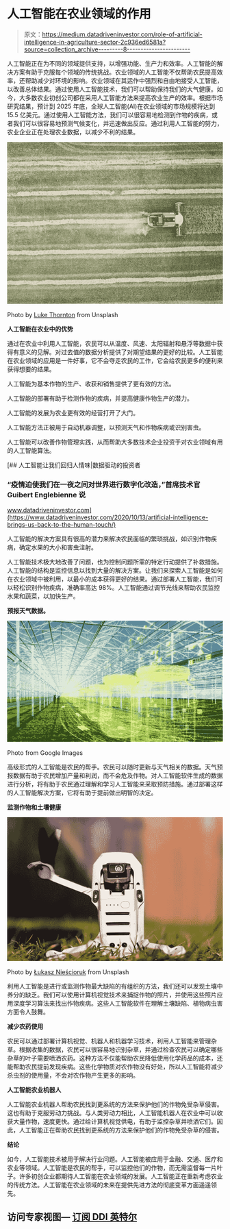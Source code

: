 # 人工智能在农业领域的作用

> 原文：<https://medium.datadriveninvestor.com/role-of-artificial-intelligence-in-agriculture-sector-2c936ed6581a?source=collection_archive---------8----------------------->

人工智能正在为不同的领域提供支持，以增强功能、生产力和效率。人工智能的解决方案有助于克服每个领域的传统挑战。农业领域的人工智能不仅帮助农民提高效率，还帮助减少对环境的影响。农业领域在其运作中强烈和自由地接受人工智能，以改善总体结果。通过使用人工智能技术，我们可以帮助保持我们的大气健康。如今，大多数农业初创公司都在采用人工智能方法来提高农业生产的效率。根据市场研究结果，预计到 2025 年底，全球人工智能(AI)在农业领域的市场规模将达到 15.5 亿美元。通过使用人工智能方法，我们可以很容易地检测到作物的疾病，或者我们可以很容易地预测气候变化，并迅速做出反应。通过利用人工智能的努力，农业企业正在处理农业数据，以减少不利的结果。

![](img/208451a7767f632f155f9bc859acf7e7.png)

Photo by [Luke Thornton](https://unsplash.com/@lukethornton) from Unsplash

**人工智能在农业中的优势**

通过在农业中利用人工智能，农民可以从温度、风速、太阳辐射和悬浮等数据中获得有意义的见解。对过去值的数据分析提供了对期望结果的更好的比较。人工智能在农业领域的应用是一件好事，它不会夺走农民的工作，它会给农民更多的便利来获得想要的结果。

人工智能为基本作物的生产、收获和销售提供了更有效的方法。

人工智能的部署有助于检测作物的疾病，并提高健康作物生产的潜力。

人工智能的发展为农业更有效的经营打开了大门。

人工智能方法正被用于自动机器调整，以预测天气和作物疾病或识别害虫。

人工智能可以改善作物管理实践，从而帮助大多数技术企业投资于对农业领域有用的人工智能算法。

[](https://www.datadriveninvestor.com/2020/10/13/artificial-intelligence-brings-us-back-to-the-human-touch/) [## 人工智能让我们回归人情味|数据驱动的投资者

### “疫情迫使我们在一夜之间对世界进行数字化改造，”首席技术官 Guibert Englebienne 说

www.datadriveninvestor.com](https://www.datadriveninvestor.com/2020/10/13/artificial-intelligence-brings-us-back-to-the-human-touch/) 

人工智能的解决方案具有很高的潜力来解决农民面临的繁琐挑战，如识别作物疾病，确定水果的大小和害虫注射。

人工智能技术极大地改善了问题，也为控制问题所需的特定行动提供了补救措施。人工智能的结构是监控信息以找到大量的解决方案。让我们来探索人工智能是如何在农业领域中被利用，以最小的成本获得更好的结果。通过部署人工智能，我们可以轻松识别作物疾病，准确率高达 98%。人工智能通过调节光线来帮助农民监控水果和蔬菜，以加快生产。

**预报天气数据。**

![](img/b560d2d300d08f43e0f12b95f6c35312.png)

Photo from Google Images

高级形式的人工智能是农民的帮手。农民可以随时更新与天气相关的数据。天气预报数据有助于农民增加产量和利润，而不会危及作物。对人工智能软件生成的数据进行分析，将有助于农民通过理解和学习人工智能来采取预防措施。通过部署这样的人工智能解决方案，它将有助于提前做出明智的决定。

**监测作物和土壤健康**

![](img/250150044065c36c9921983bf3af07ec.png)

Photo by [Łukasz Nieścioruk](https://unsplash.com/@luki90pl) from Unsplash

利用人工智能是进行或监测作物最大缺陷的有组织的方法，我们还可以发现土壤中养分的缺乏。我们可以使用计算机视觉技术来捕捉作物的照片，并使用这些照片应用深度学习算法来找出作物疾病。这些人工智能软件在理解土壤缺陷、植物病虫害方面令人鼓舞。

**减少农药使用**

农民可以通过部署计算机视觉、机器人和机器学习技术，利用人工智能来管理杂草。根据收集的数据，农民可以很容易地识别杂草，并通过检查农民可以确定哪些杂草的叶子需要喷洒农药。这种方法不仅能帮助农民降低使用化学药品的成本，还能帮助农民提前发现疾病。这些化学物质对农作物没有好处，所以人工智能将减少杀虫剂的使用量，不会对农作物产生更多的影响。

**人工智能农业机器人**

人工智能农业机器人帮助农民找到更系统的方法来保护他们的作物免受杂草侵害。这也有助于克服劳动力挑战。与人类劳动力相比，人工智能机器人在农业中可以收获大量作物，速度更快。通过给计算机视觉供电，有助于监控杂草并喷洒它们。因此，人工智能正在帮助农民找到更系统的方法来保护他们的作物免受杂草的侵害。

**结论**

如今，人工智能技术被用于解决行业问题。人工智能被应用于金融、交通、医疗和农业等领域。人工智能是农民的帮手，可以监控他们的作物，而无需监督每一片叶子。许多初创企业都期待人工智能在农业领域的发展。人工智能正在重新考虑农业的传统方法。人工智能在农业领域的未来在提供先进方法的彻底变革方面遥遥领先。

## 访问专家视图— [订阅 DDI 英特尔](https://datadriveninvestor.com/ddi-intel)
